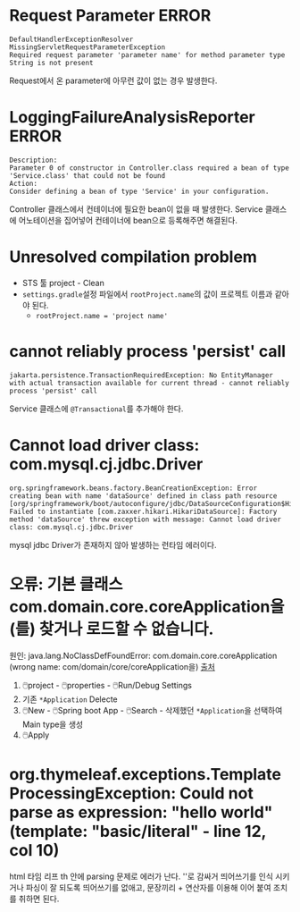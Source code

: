 # Request Parameter ERROR
```log
DefaultHandlerExceptionResolver
MissingServletRequestParameterException
Required request parameter 'parameter name' for method parameter type String is not present
```

Request에서 온 parameter에 아무런 값이 없는 경우 발생한다.

# LoggingFailureAnalysisReporter ERROR
```log
Description:
Parameter 0 of constructor in Controller.class required a bean of type 'Service.class' that could not be found
Action:
Consider defining a bean of type 'Service' in your configuration.
```

Controller 클래스에서 컨테이너에 필요한 bean이 없을 때 발생한다.
Service 클래스에 어노테이션을 집어넣어 컨테이너에 bean으로 등록해주면 해결된다.

# Unresolved compilation problem
- STS 툴 project - Clean
- `settings.gradle`설정 파일에서 `rootProject.name`의 값이 프로젝트 이름과 같아야 된다.
   - `rootProject.name = 'project name'`

# cannot reliably process 'persist' call
```log
jakarta.persistence.TransactionRequiredException: No EntityManager with actual transaction available for current thread - cannot reliably process 'persist' call
```
Service 클래스에 `@Transactional`를 추가해야 한다.

# Cannot load driver class: com.mysql.cj.jdbc.Driver
```log
org.springframework.beans.factory.BeanCreationException: Error creating bean with name 'dataSource' defined in class path resource [org/springframework/boot/autoconfigure/jdbc/DataSourceConfiguration$Hikari.class]: Failed to instantiate [com.zaxxer.hikari.HikariDataSource]: Factory method 'dataSource' threw exception with message: Cannot load driver class: com.mysql.cj.jdbc.Driver
```

mysql jdbc Driver가 존재하지 않아 발생하는 런타임 에러이다.

# 오류: 기본 클래스 com.domain.core.coreApplication을(를) 찾거나 로드할 수 없습니다.
원인: java.lang.NoClassDefFoundError: com.domain.core.coreApplication (wrong name: com/domain/core/coreApplication을)
[출처](https://velog.io/@y_dragonrise/Error-%EC%98%A4%EB%A5%98-%EA%B8%B0%EB%B3%B8-%ED%81%B4%EB%9E%98%EC%8A%A4%EC%9D%84%EB%A5%BC-%EC%B0%BE%EA%B1%B0%EB%82%98-%EB%A1%9C%EB%93%9C%ED%95%A0-%EC%88%98-%EC%97%86%EC%8A%B5%EB%8B%88%EB%8B%A4)

1. 🖱️project - 🖱️properties - 🖱️Run/Debug Settings
1. 기존 `*Application` Delecte
1. 🖱️New - 🖱️Spring boot App - 🖱️Search - 삭제했던 `*Application`을 선택하여 Main type을 생성
1. 🖱️Apply

# org.thymeleaf.exceptions.TemplateProcessingException: Could not parse as expression: "hello world" (template: "basic/literal" - line 12, col 10)
html 타임 리프 th 안에 parsing 문제로 에러가 난다. ''로 감싸거 띄어쓰기를 인식 시키거나 파싱이 잘 되도록 띄어쓰기를 없애고, 문장끼리 + 연산자를 이용해 이어 붙여 조치를 취하면 된다.